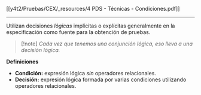 [[y4t2/Pruebas/CEX/_resources/4 PDS - Técnicas - Condiciones.pdf]]

---

Utilizan decisiones *lógicas* implícitas o explícitas generalmente en la especificación como fuente para la obtención de pruebas.

> [!note] *Cada vez que tenemos una conjunción lógica, eso lleva a una decisión lógica.*

**Definiciones**
- **Condición:** expresión lógica *sin* operadores relacionales.
- **Decisión:** expresión lógica formada por varias condiciones utilizando operadores relacionales.



